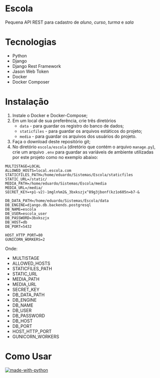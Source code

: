 # Escola
Pequena API REST para cadastro de _aluno_, _curso_, _turma_ e _sala_

# Tecnologias
* Python
* Django
* Django Rest Framework
* Jason Web Token
* Docker
* Docker Composer

# Instalação
1. Instale o Docker e Docker-Compose;
2. Em um local de sua preferência, crie três diretórios
    - `data` - para guardar os registro do banco de dados;
    - `staticfiles` - para guardar os arquivos estáticos do projeto;
    - `media` - para guardar os arquivos dos usuários do projeto.
3. Faça o download deste repositório git;
5. No diretório `escola/escola` (diretório que contém o arquivo `manage.py`), crie um arquivo `.env` para guardar as variáveis de ambiente utilizadas por este projeto como no exemplo abaixo:
```env
MULTISTAGE=LOCAL
ALLOWED_HOSTS=local.escola.com
STATICFILES_PATH=/home/eduardo/Sistemas/Escola/staticfiles
STATIC_URL=/static/
MEDIA_PATH=/home/eduardo/Sistemas/Escola/media
MEDIA_URL=/media/
SECRET_KEY=+p1-v2)-1mgln%m2&_3bxkszjx^89g3jbonf(kz1o605n=b7-&

DB_DATA_PATH=/home/eduardo/Sistemas/Escola/data
DB_ENGINE=django.db.backends.postgresql
DB_NAME=escola
DB_USER=escola_user
DB_PASSWORD=3bxkszjx
DB_HOST=db
DB_PORT=5432

HOST_HTTP_PORT=80
GUNICORN_WORKERS=2
```
Onde:
* MULTISTAGE
* ALLOWED_HOSTS
* STATICFILES_PATH
* STATIC_URL
* MEDIA_PATH
* MEDIA_URL
* SECRET_KEY
* DB_DATA_PATH
* DB_ENGINE
* DB_NAME
* DB_USER
* DB_PASSWORD
* DB_HOST
* DB_PORT
* HOST_HTTP_PORT
* GUNICORN_WORKERS

# Como Usar

[![made-with-python](https://img.shields.io/badge/Made%20with-Python-1f425f.svg)](https://www.python.org/)